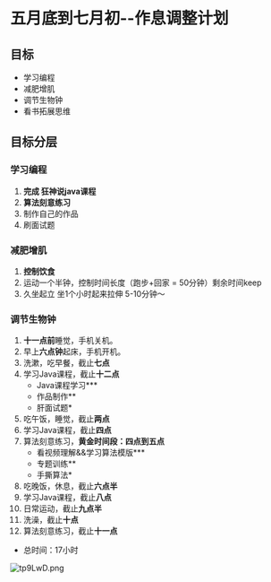 # 五月底到七月初--作息调整计划



## 目标

- 学习编程
- 减肥增肌
- 调节生物钟
- 看书拓展思维

## 目标分层

### 学习编程

1. **完成 狂神说java课程**
2. **算法刻意练习**
3. 制作自己的作品
4. 刷面试题

### 减肥增肌

1. **控制饮食**
2. 运动一个半钟，控制时间长度（跑步+回家 = 50分钟）剩余时间keep
3. 久坐起立 坐1个小时起来拉伸 5-10分钟～

### 调节生物钟

1. **十一点前**睡觉，手机关机。
2. 早上**六点钟**起床，手机开机。
3. 洗漱，吃早餐，截止**七点**
4. 学习Java课程，截止**十二点**
   - Java课程学习***
   - 作品制作**
   - 肝面试题*
5. 吃午饭，睡觉，截止**两点**
6. 学习Java课程，截止**四点**
7. 算法刻意练习，**黄金时间段：四点到五点**
   - 看视频理解&&学习算法模版***
   - 专题训练**
   - 手撕算法*
8. 吃晚饭，休息，截止**六点半**
9. 学习Java课程，截止**八点**
10. 日常运动，截止**九点半**
11. 洗澡，截止**十点**
12. 算法刻意练习，截止**十一点**

- 总时间：17小时

![tp9LwD.png](https://s1.ax1x.com/2020/05/24/tp9LwD.png)